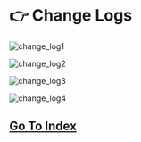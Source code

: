 # :point_right: Change Logs

![change_log1](https://user-images.githubusercontent.com/70822194/93951118-75284200-fd13-11ea-89a9-b8cab20180e8.PNG)

![change_log2](https://user-images.githubusercontent.com/70822194/93951122-78233280-fd13-11ea-8ec4-ad31d0ca260b.PNG)

![change_log3](https://user-images.githubusercontent.com/70822194/93951111-6f326100-fd13-11ea-86ed-e37fb8c13de6.PNG)

![change_log4](https://user-images.githubusercontent.com/70822194/93951130-7a858c80-fd13-11ea-9a13-29876a5fafc1.PNG)



## [Go To Index](https://github.com/hkstone14/Team-Project-1/blob/master/README.md)